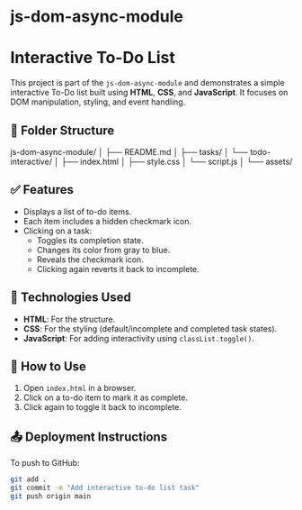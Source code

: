 # js-dom-async-module

# Interactive To-Do List

This project is part of the `js-dom-async-module` and demonstrates a simple interactive To-Do list built using **HTML**, **CSS**, and **JavaScript**. It focuses on DOM manipulation, styling, and event handling.

## 📁 Folder Structure

js-dom-async-module/
│
├── README.md
│
├── tasks/
│ └── todo-interactive/
│ ├── index.html
│ ├── style.css
│ └── script.js
│
└── assets/


## ✅ Features

- Displays a list of to-do items.
- Each item includes a hidden checkmark icon.
- Clicking on a task:
  - Toggles its completion state.
  - Changes its color from gray to blue.
  - Reveals the checkmark icon.
  - Clicking again reverts it back to incomplete.

## 🚀 Technologies Used

- **HTML**: For the structure.
- **CSS**: For the styling (default/incomplete and completed task states).
- **JavaScript**: For adding interactivity using `classList.toggle()`.

## 📌 How to Use

1. Open `index.html` in a browser.
2. Click on a to-do item to mark it as complete.
3. Click again to toggle it back to incomplete.

## 📤 Deployment Instructions

To push to GitHub:

```bash
git add .
git commit -m "Add interactive to-do list task"
git push origin main
